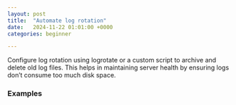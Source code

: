 ```yaml
---
layout: post
title:  "Automate log rotation"
date:   2024-11-22 01:01:00 +0000
categories: beginner

---
```


Configure log rotation using logrotate or a custom script to archive and delete old log files. This helps in maintaining server health by ensuring logs don’t consume too much disk space.


### Examples
